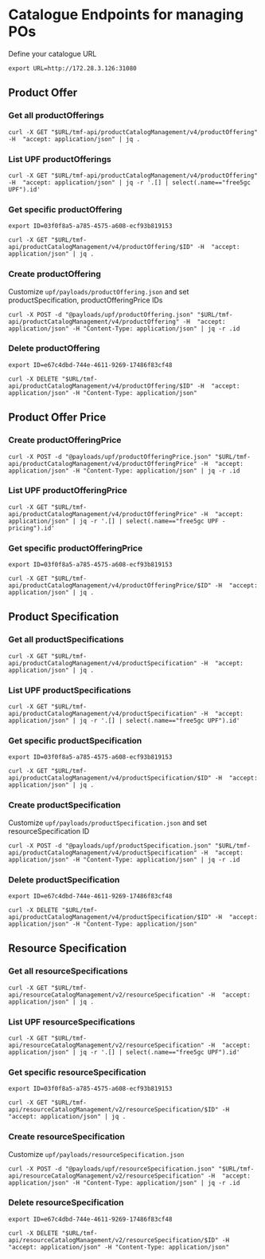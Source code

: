 # Catalogue Endpoints for managing POs

Define your catalogue URL

```
export URL=http://172.28.3.126:31080
```

## Product Offer

### Get all productOfferings

```
curl -X GET "$URL/tmf-api/productCatalogManagement/v4/productOffering" -H  "accept: application/json" | jq .
```

### List UPF productOfferings

```
curl -X GET "$URL/tmf-api/productCatalogManagement/v4/productOffering" -H  "accept: application/json" | jq -r '.[] | select(.name=="free5gc UPF").id'
```

### Get specific productOffering

```
export ID=03f0f8a5-a785-4575-a608-ecf93b819153
```

```
curl -X GET "$URL/tmf-api/productCatalogManagement/v4/productOffering/$ID" -H  "accept: application/json" | jq .
```

### Create productOffering

Customize `upf/payloads/productOffering.json` and set productSpecification, productOfferingPrice IDs

```
curl -X POST -d "@payloads/upf/productOffering.json" "$URL/tmf-api/productCatalogManagement/v4/productOffering" -H  "accept: application/json" -H "Content-Type: application/json" | jq -r .id
```

### Delete productOffering

```
export ID=e67c4dbd-744e-4611-9269-17486f83cf48
```

```
curl -X DELETE "$URL/tmf-api/productCatalogManagement/v4/productOffering/$ID" -H  "accept: application/json" -H "Content-Type: application/json"
```

## Product Offer Price

### Create productOfferingPrice

```
curl -X POST -d "@payloads/upf/productOfferingPrice.json" "$URL/tmf-api/productCatalogManagement/v4/productOfferingPrice" -H  "accept: application/json" -H "Content-Type: application/json" | jq -r .id
```

### List UPF productOfferingPrice

```
curl -X GET "$URL/tmf-api/productCatalogManagement/v4/productOfferingPrice" -H  "accept: application/json" | jq -r '.[] | select(.name=="free5gc UPF - pricing").id'
```

### Get specific productOfferingPrice

```
export ID=03f0f8a5-a785-4575-a608-ecf93b819153
```

```
curl -X GET "$URL/tmf-api/productCatalogManagement/v4/productOfferingPrice/$ID" -H  "accept: application/json" | jq .
```



## Product Specification

### Get all productSpecifications

```
curl -X GET "$URL/tmf-api/productCatalogManagement/v4/productSpecification" -H  "accept: application/json" | jq .
```

### List UPF productSpecifications

```
curl -X GET "$URL/tmf-api/productCatalogManagement/v4/productSpecification" -H  "accept: application/json" | jq -r '.[] | select(.name=="free5gc UPF").id'
```


### Get specific productSpecification

```
export ID=03f0f8a5-a785-4575-a608-ecf93b819153
```

```
curl -X GET "$URL/tmf-api/productCatalogManagement/v4/productSpecification/$ID" -H  "accept: application/json" | jq .
```

### Create productSpecification

Customize `upf/payloads/productSpecification.json` and set resourceSpecification ID

```
curl -X POST -d "@payloads/upf/productSpecification.json" "$URL/tmf-api/productCatalogManagement/v4/productSpecification" -H  "accept: application/json" -H "Content-Type: application/json" | jq -r .id
```

### Delete productSpecification

```
export ID=e67c4dbd-744e-4611-9269-17486f83cf48
```

```
curl -X DELETE "$URL/tmf-api/productCatalogManagement/v4/productSpecification/$ID" -H  "accept: application/json" -H "Content-Type: application/json"
```

## Resource Specification

### Get all resourceSpecifications

```
curl -X GET "$URL/tmf-api/resourceCatalogManagement/v2/resourceSpecification" -H  "accept: application/json" | jq .
```

### List UPF resourceSpecifications

```
curl -X GET "$URL/tmf-api/resourceCatalogManagement/v2/resourceSpecification" -H  "accept: application/json" | jq -r '.[] | select(.name=="free5gc UPF").id'
```

### Get specific resourceSpecification

```
export ID=03f0f8a5-a785-4575-a608-ecf93b819153
```

```
curl -X GET "$URL/tmf-api/resourceCatalogManagement/v2/resourceSpecification/$ID" -H  "accept: application/json" | jq .
```

### Create resourceSpecification

Customize `upf/payloads/resourceSpecification.json`

```
curl -X POST -d "@payloads/upf/resourceSpecification.json" "$URL/tmf-api/resourceCatalogManagement/v2/resourceSpecification" -H  "accept: application/json" -H "Content-Type: application/json" | jq -r .id
```

### Delete resourceSpecification

```
export ID=e67c4dbd-744e-4611-9269-17486f83cf48
```

```
curl -X DELETE "$URL/tmf-api/resourceCatalogManagement/v2/resourceSpecification/$ID" -H  "accept: application/json" -H "Content-Type: application/json"
```
